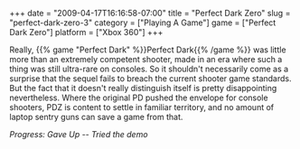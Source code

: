 +++
date = "2009-04-17T16:16:58-07:00"
title = "Perfect Dark Zero"
slug = "perfect-dark-zero-3"
category = ["Playing A Game"]
game = ["Perfect Dark Zero"]
platform = ["Xbox 360"]
+++

Really, {{% game "Perfect Dark" %}}Perfect Dark{{% /game %}} was little more than an extremely competent shooter, made in an era where such a thing was still ultra-rare on consoles.  So it shouldn't necessarily come as a surprise that the sequel fails to breach the current shooter game standards.  But the fact that it doesn't really distinguish itself is pretty disappointing nevertheless.  Where the original PD pushed the envelope for console shooters, PDZ is content to settle in familiar territory, and no amount of laptop sentry guns can save a game from that.

<i>Progress: Gave Up -- Tried the demo</i>